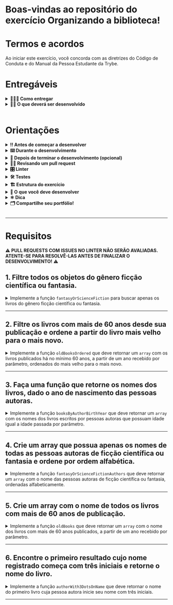 # Boas-vindas ao repositório do exercício Organizando a biblioteca!

# Termos e acordos

Ao iniciar este exercício, você concorda com as diretrizes do Código de Conduta e do Manual da Pessoa Estudante da Trybe.

# Entregáveis

<details>
	<summary><strong>🤷🏽‍♀️ Como entregar</strong></summary><br />

Para entregar o seu exercício você deverá criar um _Pull Request_ neste repositório.

Lembre-se que você pode consultar nosso conteúdo sobre [Git & GitHub](https://app.betrybe.com/course/4d67f5b4-34a6-489f-a205-b6c7dc50fc16/) e nosso [Blog - Git & GitHub](https://blog.betrybe.com/tecnologia/git-e-github/) sempre que precisar!

</details>

<details>
<summary><strong>🧑‍💻 O que deverá ser desenvolvido</strong></summary><br />

A empresa em que você trabalha fechou um contrato com uma biblioteca e você está responsável por desenvolver o novo sistema para organizar os livros.

Nos exercícios a seguir, você trabalhará com uma estrutura de dados representando uma lista de livros que contém informações como nome do livro, gênero, pessoa autora do livro e data de lançamento.

Em cada exercício, será pedido que você encontre ou produza alguma informação a respeito dessa lista utilizando as funções que você aprendeu hoje. Todos os exercícios contêm as funções já criadas no arquivo `src/index.js`.

Vamos lá?

</details><br />

# Orientações

<details>
<summary><strong>‼ Antes de começar a desenvolver</strong></summary><br />

1. Clone o repositório

   - Use o comando: `git clone git@github.com:tryber/sd-030-a-exercise-library-organization.git`

- Entre na pasta do repositório que você acabou de clonar:

  - `cd sd-030-a-exercise-library-organization`

2. Instale as dependências

   - Para isso, use o seguinte comando: `npm install`

3. Crie uma branch a partir da branch `main`

   - Verifique se você está na branch `main`
     - Exemplo: `git branch`
   - Se não estiver, mude para a branch `main`
     - Exemplo: `git checkout main`
   - Agora, crie uma branch para qual você vai submeter os `commits` do seu exercício:
     - Você deve criar uma branch no seguinte formato: `nome-de-usuario-nome-do-exercício`
     - Exemplo: `git checkout -b renanlf-library-organization`

4. Adicione as mudanças ao _stage_ do Git e faça um `commit`

   - Verifique que as mudanças ainda não estão no _stage_

     - Exemplo: `git status` (os arquivos no diretório `src` devem aparecer em vermelho)

   - Adicione o novo arquivo ao _stage_ do Git

     - Exemplo: `git add .` (adicionando todas as mudanças - _que estavam em vermelho_ - ao stage do Git)
     - `git status` (deve aparecer listado os arquivos do diretório `src` em verde)

   - Faça o `commit` inicial
     - Exemplo: `git commit -m 'iniciando o exercício. VAMOS COM TUDO :rocket:'` (fazendo o primeiro commit)
   - `git status` (deve aparecer uma mensagem tipo _nothing to commit_ )

5. Adicione a sua branch com o novo `commit` ao repositório remoto

   - Usando o exemplo anterior: `git push -u origin renanlf-library-organization`

6. Crie um novo `Pull Request` _(PR)_
   - Vá até a página de _Pull Requests_ do [repositório no GitHub](https://github.com/tryber/sd-030-a-exercise-library-organization/pulls)
   - Clique no botão verde _"New pull request"_
   - Clique na caixa de seleção _"Compare"_ e escolha a sua branch **com atenção**
   - Coloque um título para o seu _Pull Request_
   - Exemplo: _"Cria tela de busca"_
   - Clique no botão verde _"Create pull request"_
   - Adicione uma descrição para o _Pull Request_ e clique no botão verde _"Create pull request"_
   - **Não se preocupe em preencher mais nada por enquanto!**
   - Volte até a [página de _Pull Requests_ do repositório](https://github.com/tryber/sd-030-a-exercise-library-organization/pulls) e confira que o seu _Pull Request_ está criado.

</details>

<details>
<summary><strong>⌨️ Durante o desenvolvimento</strong></summary><br />

- Faça `commits` das alterações que você fizer no código regularmente;

- Lembre-se de sempre após um (ou alguns) `commits` atualizar o repositório remoto;

- Os comandos que você utilizará com mais frequência são:

1. `git status` _(para verificar o que está em vermelho - fora do stage - e o que está em verde - no stage)_;

2. `git add` _(para adicionar arquivos ao stage do Git)_;

3. `git commit` _(para criar um commit com os arquivos que estão no stage do Git)_;

4. `git push -u origin nome-da-branch` _(para enviar o commit para o repositório remoto na primeira vez que fizer o `push` de uma nova branch)_;

5. `git push` _(para enviar o commit para o repositório remoto após o passo anterior)_.

</details>

<details>
<summary><strong>🤝 Depois de terminar o desenvolvimento (opcional)</strong></summary><br />

Para sinalizar que o seu exercício está pronto para o _'Code Review'_ dos seus colegas, faça o seguinte:

- Vá até a página **DO SEU** _Pull Request_, adicione a label de _'code-review'_ e marque seus colegas:

- No menu à direita, clique no _link_ **'Labels'** e escolha a _label_ **code-review**;

- No menu à direita, clique no _link_ **'Assignees'** e escolha **o seu usuário**;

- No menu à direita, clique no _link_ **'Reviewers'** e digite `students`, selecione o time `tryber/students-sd-0x`.

Caso tenha alguma dúvida, [aqui tem um vídeo explicativo](https://vimeo.com/362189205).

⚠️ **Lembre-se que garantir que todas as _issues_ comentadas pelo Linter estão resolvidas!** ⚠️

</details>

<details>
<summary><strong>🕵🏿 Revisando um pull request</strong></summary><br />

Use o conteúdo sobre [Code Review](https://course.betrybe.com/real-life-engineer/code-review/) para te ajudar a revisar os _Pull Requests_.

</details>

<details>
<summary><strong>🎛 Linter</strong></summary><br />

Usaremos o [ESLint](https://eslint.org/) para fazer a análise estática do seu código.

Para garantir a qualidade do código, vamos utilizar neste exercício o `ESLint`. Assim o código estará alinhado com as boas práticas de desenvolvimento, sendo mais legível e de fácil manutenção!

Para poder rodar o `ESLint` certifique-se de ter executado o comando `npm install` dentro do repositório.

Para rodá-los localmente no repositório, execute os comandos abaixo:

```bash
npm run lint
```

Se a análise do `ESLint` encontrar problemas no seu código, tais problemas serão mostrados no seu terminal. Se não houver problema no seu código, nada será impresso no seu terminal.

Você pode também instalar o plugin do `ESLint` no `VSCode`. Para isso, basta fazer o download do [plugin `ESLint`](https://marketplace.visualstudio.com/items?itemName=dbaeumer.vscode-eslint) e instalá-lo.

Em caso de dúvidas, confira o material na plataforma sobre [ESLint e Stylelint](https://app.betrybe.com/course/real-life-engineer/eslint).

⚠️ **PULL REQUESTS COM ISSUES NO LINTER NÃO SERÃO AVALIADAS. ATENTE-SE PARA RESOLVÊ-LAS ANTES DE FINALIZAR O DESENVOLVIMENTO!** ⚠️

</details>

<details>
<summary><strong>🛠 Testes</strong></summary><br />

Para que os testes sejam executados localmente, verifique se a versão do node na sua máquina é a `16`:

```bash
node -v
```

Caso a versão seja diferente, você pode utilizar o `nvm` para trocar de versão com o seguinte comando:

```bash
nvm use 16
```

Caso você não tenha o `nvm` instalado na sua máquina, você pode consultar o [conteúdo para instalação do nvm](https://app.betrybe.com/course/fundamentals/introducao-a-javascript-e-logica-de-programacao/javascript-primeiros-passos/33d74e1e-05b9-4ce8-86e3-623c96afe64d/conteudos/60b99b90-bcd4-4189-9198-3389f7f742f3/instalacao-do-node-para-linux/156d871d-97f2-4169-b766-85e4e56812ac?use_case=side_bar)

Todos os requisitos do exercício serão testados **automaticamente** por meio do `Jest`.

Para testar todas funções no terminal, basta executar o comando abaixo:

```bash
npm test
```

Caso queira testar apenas uma função rode o comando abaixo:

```bash
npm test nome-do-arquivo
```

Por exemplo:

```bash
npm test fantasyOrScienceFiction
```

⚠️ **O avaliador automático não necessariamente avalia seu exercício na ordem em que os requisitos aparecem no readme. Isso acontece para deixar o processo de avaliação mais rápido. Então, não se assuste se isso acontecer, ok?**

</details>

<details>
<summary><strong>🏗 Estrutura do exercício</strong></summary><br />

Na pasta raiz do exercício, temos as pastas `src`, `evaluator` e `data`.

A pasta `src` contém o arquivo `index.js` com cada uma das funções que você irá implementar.
A pasta `data` contém o arquivo `library.js`, que armazena os dados que você vai utilizar para retornar as informações sobre a biblioteca.
A pasta `evaluator` possui os testes automatizados que avaliarão o seu projeto; os conteúdos desta pasta não devem ser alterados.

<details>
  <summary>
    O arquivo <code>library.js</code> contém um <strong>objeto</strong> no seguinte formato:
  </summary> <br />

```javascript
{
  books: [
    {
      id: 1,
      name: "As Crônicas de Gelo e Fogo",
      genre: "Fantasia",
      author: {
        name: "George R. R. Martin",
        birthYear: 1948,
      },
      releaseYear: 1991,
    },
    {
      id: 2,
      name: "O Senhor dos Anéis",
      genre: "Fantasia",
      author: {
        name: "J. R. R. Tolkien",
        birthYear: 1892,
      },
      releaseYear: 1954,
    },
    {
      id: 3,
      name: "Fundação",
      genre: "Ficção Científica",
      author: {
        name: "Isaac Asimov",
        birthYear: 1920,
      },
      releaseYear: 1951,
    },
    {
      id: 4,
      name: "Duna",
      genre: "Ficção Científica",
      author: {
        name: "Frank Herbert",
        birthYear: 1920,
      },
      releaseYear: 1965,
    },
    {
      id: 5,
      name: "A Coisa",
      genre: "Terror",
      author: {
        name: "Stephen King",
        birthYear: 1947,
      },
      releaseYear: 1986,
    },
    {
      id: 6,
      name: "O Chamado de Cthulhu",
      genre: "Terror",
      author: {
        name: "H. P. Lovecraft",
        birthYear: 1890,
      },
      releaseYear: 1928,
    },
  ];
}
```

<details>
  <summary>
  O array <code>books</code> guarda as informações de cada livro da biblioteca
  </summary> <br />

| Chave         | Descrição                                           |
| ------------- | --------------------------------------------------- |
| `id`          | é o identificador do livro                          |
| `name`        | é o nome do livro                                   |
| `genre`       | é o gênero do livro                                 |
| `releaseYear` | é o ano de lançamento do livro                      |
| `author`      | é um objeto que representa a pessoa autora do livro |

</details>

<details>
  <summary>
  O objeto <code>author</code> é onde ficam as informações de cada pessoa autora
  </summary> <br />

| Chave       | Descrição                          |
| ----------- | ---------------------------------- |
| `name`      | é o nome dessa pessoa              |
| `birthYear` | é o ano de nascimento dessa pessoa |

</details>

</details>

<br />

⚠️ **Apenas os arquivos indicados nos requisitos devem ser alterados, caso contrário, sua avaliação poderá ser comprometida.**

Todos os arquivos estritamente necessários para finalizar o projeto já estão criados, **não** sendo necessária a criação de outros arquivos.

</details>

<details>
<summary><strong>🏪 O que você deve desenvolver </strong></summary><br />

Você deve complementar as funções criadas no arquivo `index.js` que está dentro da pasta `src/`.

</details>

<details>
<summary><strong>⚛️ Dica</strong></summary><br />

Ao trabalhar com desenvolvimento, você vai se deparar com vários tipos de desafios, por isso é muito importante que os problemas sejam quebrados em partes menores, para que sejam resolvidos aos poucos. Isso vai te ajudar a encontrar uma solução de maneira mais fácil. Dessa forma, um bom jeito de começar a desenvolver um projeto é lembrar que as funções são compostas por pequenos blocos de lógica que têm um objetivo específico.

Não se esqueça de verificar o que cada parte do seu código retorna! Você pode fazer isso utilizando o `console.log`, que é um ótimo aliado na visualização do seu código! 😉

⚠️ **Atente-se para o retorno de cada parte do seu código**

</details>

<details>

<summary><strong>🗂 Compartilhe seu portfólio!</strong></summary><br />
Você sabia que o LinkedIn é a principal rede social profissional e compartilhar o seu aprendizado lá é muito importante para quem deseja construir uma carreira de sucesso? Compartilhe esse projeto no seu LinkedIn, marque o perfil da Trybe (@trybe) e mostre para a sua rede toda a sua evolução.

</details><br />

---

# Requisitos

⚠️ **PULL REQUESTS COM ISSUES NO LINTER NÃO SERÃO AVALIADAS. ATENTE-SE PARA RESOLVÊ-LAS ANTES DE FINALIZAR O DESENVOLVIMENTO!** ⚠️

## 1. Filtre todos os objetos do gênero ficção científica ou fantasia.

<details>
  <summary>
  Implemente a função <code>fantasyOrScienceFiction</code> para buscar apenas os livros do gênero ficção científica ou fantasia.
  </summary> <br />

**O que será testado:**

- A função `fantasyOrScienceFiction`, caso não receba nenhum parâmetro, deve retornar o seguinte array:

```js
[
  {
    id: 1,
    name: "As Crônicas de Gelo e Fogo",
    genre: "Fantasia",
    author: { name: "George R. R. Martin", birthYear: 1948 },
    releaseYear: 1991,
  },
  {
    id: 2,
    name: "O Senhor dos Anéis",
    genre: "Fantasia",
    author: { name: "J. R. R. Tolkien", birthYear: 1892 },
    releaseYear: 1954,
  },
  {
    id: 3,
    name: "Fundação",
    genre: "Ficção Científica",
    author: { name: "Isaac Asimov", birthYear: 1920 },
    releaseYear: 1951,
  },
  {
    id: 4,
    name: "Duna",
    genre: "Ficção Científica",
    author: { name: "Frank Herbert", birthYear: 1920 },
    releaseYear: 1965,
  },
];
```

</details>

---

## 2. Filtre os livros com mais de 60 anos desde sua publicação e ordene a partir do livro mais velho para o mais novo.

<details>
  <summary>
  Implemente a função <code>oldBooksOrdered</code> que deve retornar um <code>array</code> com os livros publicados há no mínimo 60 anos, a partir de um ano recebido por parâmetro, ordenados do mais velho para o mais novo.
  </summary> <br />

> **De olho na dica 👀:** para acessar o ano atual, pesquise sobre "como resgatar o ano atual com JavaScript" e use as funções <code>filter</code> e <code>sort</code>.

**O que será testado:**

> Use como data limite o ano de 2020, sendo assim, o resultado deve conter todos os livros com mais de 60 anos até 2020.

- A função `oldBooksOrdered`, com o parâmetro `2020`, deve retornar o seguinte array:

```js
[
  {
    id: 6,
    name: "O Chamado de Cthulhu",
    genre: "Terror",
    author: { name: "H. P. Lovecraft", birthYear: 1890 },
    releaseYear: 1928,
  },
  {
    id: 3,
    name: "Fundação",
    genre: "Ficção Científica",
    author: { name: "Isaac Asimov", birthYear: 1920 },
    releaseYear: 1951,
  },
  {
    id: 2,
    name: "O Senhor dos Anéis",
    genre: "Fantasia",
    author: { name: "J. R. R. Tolkien", birthYear: 1892 },
    releaseYear: 1954,
  },
];
```

</details>

---

## 3. Faça uma função que retorne os nomes dos livros, dado o ano de nascimento das pessoas autoras.

<details>
  <summary>
  Implemente a função <code>booksByAuthorBirthYear</code> que deve retornar um <code>array</code> com os nomes dos livros escritos por pessoas autoras que possuam idade igual a idade passada por parâmetro.
  </summary> <br />

**O que será testado:**

- A função `booksByAuthorBirthYear`, ao ser executada com o argumento `1920`, deve retornar o seguinte array:

```js
["Fundação", "Duna"];
```

</details>

---

## 4. Crie um array que possua apenas os nomes de todas as pessoas autoras de ficção científica ou fantasia e ordene por ordem alfabética.

<details>
  <summary>
  Implemente a função <code>fantasyOrScienceFictionAuthors</code> que deve retornar um <code>array</code> com o nome das pessoas autoras de ficção científica ou fantasia, ordenadas alfabeticamente.
  </summary> <br />

**O que será testado:**

- A função `fantasyOrScienceFictionAuthors` deve retornar o seguinte array:

```js
["Frank Herbert", "George R. R. Martin", "Isaac Asimov", "J. R. R. Tolkien"];
```

</details>

---

## 5. Crie um array com o nome de todos os livros com mais de 60 anos de publicação.

<details>
  <summary>
  Implemente a função <code>oldBooks</code> que deve retornar um <code>array</code> com o nome dos livros com mais de 60 anos publicados, a partir de um ano recebido por parâmetro.
  </summary> <br />

**O que será testado:**

- A função `oldBooks`, com o parâmetro `2022`, deve retornar o seguinte array:

```js
["O Senhor dos Anéis", "Fundação", "O Chamado de Cthulhu"];
```

</details>

---

## 6. Encontre o primeiro resultado cujo nome registrado começa com três iniciais e retorne o nome do livro.

<details>
  <summary>
  Implemente a função <code>authorWith3DotsOnName</code> que deve retornar o nome do primeiro livro cuja pessoa autora inicie seu nome com três iniciais.
  </summary> <br />

> **De olho na dica 👀:** cada inicial termina com um ponto.

**O que será testado:**

- A função `authorWith3DotsOnName` deve retornar a `string` "O Senhor dos Anéis";

</details>

---
